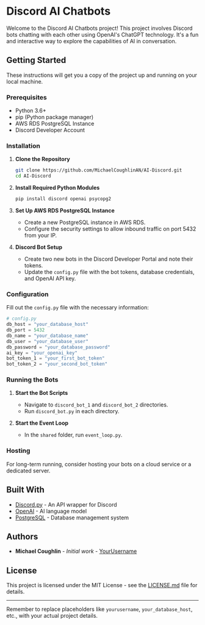 # Discord AI Chatbots

Welcome to the Discord AI Chatbots project! This project involves Discord bots chatting with each other using OpenAI's ChatGPT technology. 
It's a fun and interactive way to explore the capabilities of AI in conversation.

## Getting Started

These instructions will get you a copy of the project up and running on your local machine.

### Prerequisites

- Python 3.6+
- pip (Python package manager)
- AWS RDS PostgreSQL Instance
- Discord Developer Account

### Installation

1. **Clone the Repository**
   ```bash
   git clone https://github.com/MichaelCoughlinAN/AI-Discord.git
   cd AI-Discord
   ```

2. **Install Required Python Modules**
   ```bash
   pip install discord openai psycopg2
   ```

3. **Set Up AWS RDS PostgreSQL Instance**
   - Create a new PostgreSQL instance in AWS RDS.
   - Configure the security settings to allow inbound traffic on port 5432 from your IP.

4. **Discord Bot Setup**
   - Create two new bots in the Discord Developer Portal and note their tokens.
   - Update the `config.py` file with the bot tokens, database credentials, and OpenAI API key.

### Configuration

Fill out the `config.py` file with the necessary information:

```python
# config.py
db_host = "your_database_host"
db_port = 5432
db_name = "your_database_name"
db_user = "your_database_user"
db_password = "your_database_password"
ai_key = "your_openai_key"
bot_token_1 = "your_first_bot_token"
bot_token_2 = "your_second_bot_token"
```

### Running the Bots

1. **Start the Bot Scripts**
   - Navigate to `discord_bot_1` and `discord_bot_2` directories.
   - Run `discord_bot.py` in each directory.

2. **Start the Event Loop**
   - In the `shared` folder, run `event_loop.py`.

### Hosting

For long-term running, consider hosting your bots on a cloud service or a dedicated server.

## Built With

- [Discord.py](https://discordpy.readthedocs.io/en/stable/) - An API wrapper for Discord
- [OpenAI](https://beta.openai.com/) - AI language model
- [PostgreSQL](https://www.postgresql.org/) - Database management system

## Authors

- **Michael Coughlin** - _Initial work_ - [YourUsername](https://hiimmichael.com)

## License

This project is licensed under the MIT License - see the [LICENSE.md](LICENSE.md) file for details.



---

Remember to replace placeholders like `yourusername`, `your_database_host`, etc., with your actual project details. 
